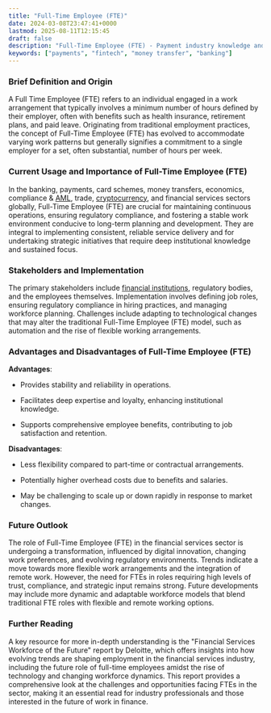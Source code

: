 ```yaml
---
title: "Full-Time Employee (FTE)"
date: 2024-03-08T23:47:41+0000
lastmod: 2025-08-11T12:15:45
draft: false
description: "Full-Time Employee (FTE) - Payment industry knowledge and insights"
keywords: ["payments", "fintech", "money transfer", "banking"]
---
```


### Brief Definition and Origin

A Full Time Employee (FTE) refers to an individual engaged in a work arrangement that typically involves a minimum number of hours defined by their employer, often with benefits such as health insurance, retirement plans, and paid leave. Originating from traditional employment practices, the concept of Full-Time Employee (FTE) has evolved to accommodate varying work patterns but generally signifies a commitment to a single employer for a set, often substantial, number of hours per week.

### Current Usage and Importance of Full-Time Employee (FTE)

In the banking, payments, card schemes, money transfers, economics, compliance & [AML](https://faisalkhanllc.xyz/resources/payments-wiki/a/anti-money-laundering-aml/), trade, [cryptocurrency](https://faisalkhanllc.xyz/resources/payments-wiki/c/cryptocurrency/), and financial services sectors globally, Full-Time Employee (FTE) are crucial for maintaining continuous operations, ensuring regulatory compliance, and fostering a stable work environment conducive to long-term planning and development. They are integral to implementing consistent, reliable service delivery and for undertaking strategic initiatives that require deep institutional knowledge and sustained focus.

### Stakeholders and Implementation

The primary stakeholders include [financial institutions](https://faisalkhanllc.xyz/resources/payments-wiki/f/financial-institution-fi/), regulatory bodies, and the employees themselves. Implementation involves defining job roles, ensuring regulatory compliance in hiring practices, and managing workforce planning. Challenges include adapting to technological changes that may alter the traditional Full-Time Employee (FTE) model, such as automation and the rise of flexible working arrangements.

### Advantages and Disadvantages of Full-Time Employee (FTE)

**Advantages**:

- Provides stability and reliability in operations.

- Facilitates deep expertise and loyalty, enhancing institutional knowledge.

- Supports comprehensive employee benefits, contributing to job satisfaction and retention.

**Disadvantages**:

- Less flexibility compared to part-time or contractual arrangements.

- Potentially higher overhead costs due to benefits and salaries.

- May be challenging to scale up or down rapidly in response to market changes.

### Future Outlook

The role of Full-Time Employee (FTE) in the financial services sector is undergoing a transformation, influenced by digital innovation, changing work preferences, and evolving regulatory environments. Trends indicate a move towards more flexible work arrangements and the integration of remote work. However, the need for FTEs in roles requiring high levels of trust, compliance, and strategic input remains strong. Future developments may include more dynamic and adaptable workforce models that blend traditional FTE roles with flexible and remote working options.

### Further Reading

A key resource for more in-depth understanding is the "Financial Services Workforce of the Future" report by Deloitte, which offers insights into how evolving trends are shaping employment in the financial services industry, including the future role of full-time employees amidst the rise of technology and changing workforce dynamics. This report provides a comprehensive look at the challenges and opportunities facing FTEs in the sector, making it an essential read for industry professionals and those interested in the future of work in finance.
